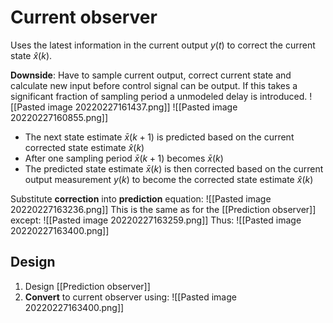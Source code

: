 # Current observer
Uses the latest information in the current output $y(t)$ to correct the current state $\hat{x}(k)$.

**Downside**: Have to sample current output, correct current state and calculate new input before control signal can be output. If this takes a significant fraction of sampling period a unmodeled delay is introduced.
![[Pasted image 20220227161437.png]]
![[Pasted image 20220227160855.png]]
- The next state estimate $\bar{x}(k+1)$ is predicted based on the current corrected state estimate $\hat{x}(k)$
- After one sampling period $\bar{x}(k+1)$ becomes $\bar{x}(k)$
- The predicted state estimate $\bar{x}(k)$ is then corrected based on the current output measurement $y(k)$ to become the corrected state estimate $\hat{x}(k)$

Substitute **correction** into **prediction** equation:
![[Pasted image 20220227163236.png]]
This is the same as for the [[Prediction observer]] except:
![[Pasted image 20220227163259.png]]
Thus:
![[Pasted image 20220227163400.png]]

## Design
1. Design [[Prediction observer]]
2. **Convert** to current observer using:
![[Pasted image 20220227163400.png]]
